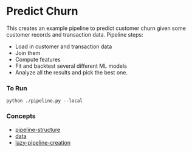 # Predict Churn

This creates an example pipeline to predict customer churn given some customer records and transaction data. Pipeline steps:
* Load in customer and transaction data
* Join them
* Compute features
* Fit and backtest several different ML models
* Analyze all the results and pick the best one.

### To Run

    python ./pipeline.py --local

### Concepts

- [pipeline-structure](https://conducto.com/docs/basics/controlling-a-pipeline)
- [data](https://conducto.com/api/data)
- [lazy-pipeline-creation](https://conducto.com/api/pipelines/#lazy-pipeline-creation)

